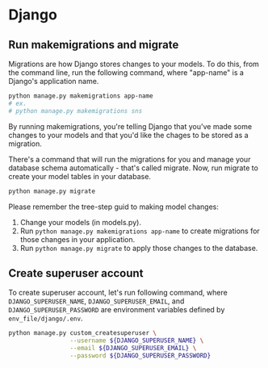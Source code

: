 # Django
## Run makemigrations and migrate
Migrations are how Django stores changes to your models. To do this, from the command line, run the following command, where "app-name" is a Django's application name.

```bash
python manage.py makemigrations app-name
# ex.
# python manage.py makemigrations sns
```

By running makemigrations, you're telling Django that you've made some changes to your models and that you'd like the chages to be stored as a migration.

There's a command that will run the migrations for you and manage your database schema automatically - that's called migrate.
Now, run migrate to create your model tables in your database.

```bash
python manage.py migrate
```

Please remember the tree-step guid to making model changes:
1. Change your models (in models.py).
1. Run `python manage.py makemigrations app-name` to create migrations for those changes in your application.
1. Run `python manage.py migrate` to apply those changes to the database.

## Create superuser account
To create superuser account, let's run following command, where `DJANGO_SUPERUSER_NAME`, `DJANGO_SUPERUSER_EMAIL`, and `DJANGO_SUPERUSER_PASSWORD` are environment variables
defined by `env_file/django/.env`.

```bash
python manage.py custom_createsuperuser \
                 --username ${DJANGO_SUPERUSER_NAME} \
                 --email ${DJANGO_SUPERUSER_EMAIL} \
                 --password ${DJANGO_SUPERUSER_PASSWORD}
```
